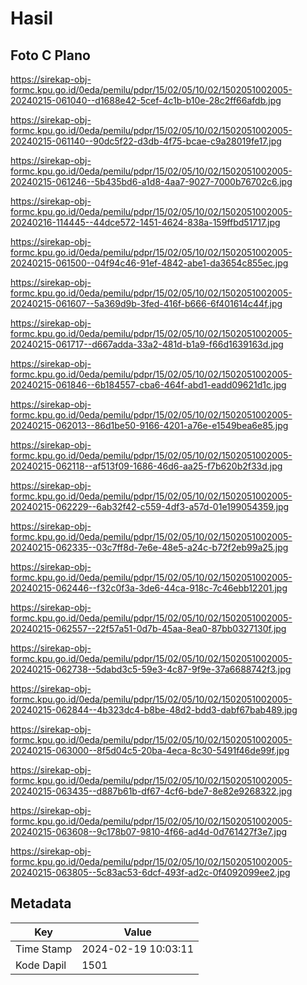 # Hasil

## Foto C Plano

https://sirekap-obj-formc.kpu.go.id/0eda/pemilu/pdpr/15/02/05/10/02/1502051002005-20240215-061040--d1688e42-5cef-4c1b-b10e-28c2ff66afdb.jpg

https://sirekap-obj-formc.kpu.go.id/0eda/pemilu/pdpr/15/02/05/10/02/1502051002005-20240215-061140--90dc5f22-d3db-4f75-bcae-c9a28019fe17.jpg

https://sirekap-obj-formc.kpu.go.id/0eda/pemilu/pdpr/15/02/05/10/02/1502051002005-20240215-061246--5b435bd6-a1d8-4aa7-9027-7000b76702c6.jpg

https://sirekap-obj-formc.kpu.go.id/0eda/pemilu/pdpr/15/02/05/10/02/1502051002005-20240216-114445--44dce572-1451-4624-838a-159ffbd51717.jpg

https://sirekap-obj-formc.kpu.go.id/0eda/pemilu/pdpr/15/02/05/10/02/1502051002005-20240215-061500--04f94c46-91ef-4842-abe1-da3654c855ec.jpg

https://sirekap-obj-formc.kpu.go.id/0eda/pemilu/pdpr/15/02/05/10/02/1502051002005-20240215-061607--5a369d9b-3fed-416f-b666-6f401614c44f.jpg

https://sirekap-obj-formc.kpu.go.id/0eda/pemilu/pdpr/15/02/05/10/02/1502051002005-20240215-061717--d667adda-33a2-481d-b1a9-f66d1639163d.jpg

https://sirekap-obj-formc.kpu.go.id/0eda/pemilu/pdpr/15/02/05/10/02/1502051002005-20240215-061846--6b184557-cba6-464f-abd1-eadd09621d1c.jpg

https://sirekap-obj-formc.kpu.go.id/0eda/pemilu/pdpr/15/02/05/10/02/1502051002005-20240215-062013--86d1be50-9166-4201-a76e-e1549bea6e85.jpg

https://sirekap-obj-formc.kpu.go.id/0eda/pemilu/pdpr/15/02/05/10/02/1502051002005-20240215-062118--af513f09-1686-46d6-aa25-f7b620b2f33d.jpg

https://sirekap-obj-formc.kpu.go.id/0eda/pemilu/pdpr/15/02/05/10/02/1502051002005-20240215-062229--6ab32f42-c559-4df3-a57d-01e199054359.jpg

https://sirekap-obj-formc.kpu.go.id/0eda/pemilu/pdpr/15/02/05/10/02/1502051002005-20240215-062335--03c7ff8d-7e6e-48e5-a24c-b72f2eb99a25.jpg

https://sirekap-obj-formc.kpu.go.id/0eda/pemilu/pdpr/15/02/05/10/02/1502051002005-20240215-062446--f32c0f3a-3de6-44ca-918c-7c46ebb12201.jpg

https://sirekap-obj-formc.kpu.go.id/0eda/pemilu/pdpr/15/02/05/10/02/1502051002005-20240215-062557--22f57a51-0d7b-45aa-8ea0-87bb0327130f.jpg

https://sirekap-obj-formc.kpu.go.id/0eda/pemilu/pdpr/15/02/05/10/02/1502051002005-20240215-062738--5dabd3c5-59e3-4c87-9f9e-37a6688742f3.jpg

https://sirekap-obj-formc.kpu.go.id/0eda/pemilu/pdpr/15/02/05/10/02/1502051002005-20240215-062844--4b323dc4-b8be-48d2-bdd3-dabf67bab489.jpg

https://sirekap-obj-formc.kpu.go.id/0eda/pemilu/pdpr/15/02/05/10/02/1502051002005-20240215-063000--8f5d04c5-20ba-4eca-8c30-5491f46de99f.jpg

https://sirekap-obj-formc.kpu.go.id/0eda/pemilu/pdpr/15/02/05/10/02/1502051002005-20240215-063435--d887b61b-df67-4cf6-bde7-8e82e9268322.jpg

https://sirekap-obj-formc.kpu.go.id/0eda/pemilu/pdpr/15/02/05/10/02/1502051002005-20240215-063608--9c178b07-9810-4f66-ad4d-0d761427f3e7.jpg

https://sirekap-obj-formc.kpu.go.id/0eda/pemilu/pdpr/15/02/05/10/02/1502051002005-20240215-063805--5c83ac53-6dcf-493f-ad2c-0f4092099ee2.jpg


## Metadata

| Key        | Value               |
| ---------- | ------------------- |
| Time Stamp | 2024-02-19 10:03:11 |
| Kode Dapil | 1501                |



